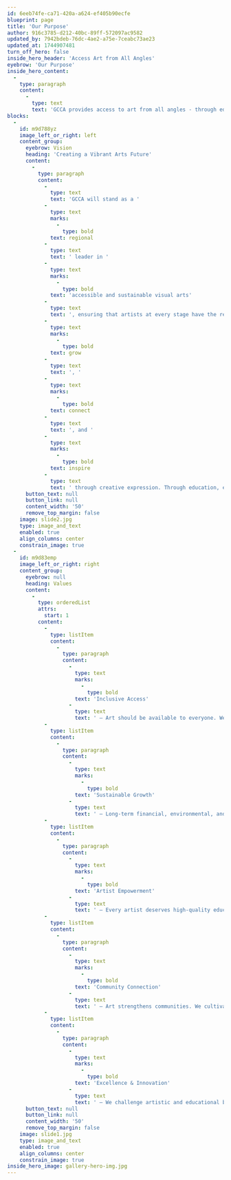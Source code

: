 ```yaml
---
id: 6eeb74fe-ca71-420a-a624-ef405b90ecfe
blueprint: page
title: 'Our Purpose'
author: 916c3785-d212-40bc-89ff-572097ac9582
updated_by: 7942bdeb-76dc-4ae2-a75e-7ceabc73ae23
updated_at: 1744907481
turn_off_hero: false
inside_hero_header: 'Access Art from All Angles'
eyebrow: 'Our Purpose'
inside_hero_content:
  -
    type: paragraph
    content:
      -
        type: text
        text: 'GCCA provides access to art from all angles - through education, exhibitions, and artist support - fostering an inclusive, thriving, and transformative arts community.'
blocks:
  -
    id: m9d788yz
    image_left_or_right: left
    content_group:
      eyebrow: Vision
      heading: 'Creating a Vibrant Arts Future'
      content:
        -
          type: paragraph
          content:
            -
              type: text
              text: 'GCCA will stand as a '
            -
              type: text
              marks:
                -
                  type: bold
              text: regional
            -
              type: text
              text: ' leader in '
            -
              type: text
              marks:
                -
                  type: bold
              text: 'accessible and sustainable visual arts'
            -
              type: text
              text: ', ensuring that artists at every stage have the resources, community, and opportunities to '
            -
              type: text
              marks:
                -
                  type: bold
              text: grow
            -
              type: text
              text: ', '
            -
              type: text
              marks:
                -
                  type: bold
              text: connect
            -
              type: text
              text: ', and '
            -
              type: text
              marks:
                -
                  type: bold
              text: inspire
            -
              type: text
              text: ' through creative expression. Through education, exhibitions, and artist support, we foster dialogue, empower individuals, and strengthen the arts ecosystem. By removing barriers and investing in long-term growth, we ensure that art remains a powerful and transformative force in our community.'
      button_text: null
      button_link: null
      content_width: '50'
      remove_top_margin: false
    image: slide2.jpg
    type: image_and_text
    enabled: true
    align_columns: center
    constrain_image: true
  -
    id: m9d83emp
    image_left_or_right: right
    content_group:
      eyebrow: null
      heading: Values
      content:
        -
          type: orderedList
          attrs:
            start: 1
          content:
            -
              type: listItem
              content:
                -
                  type: paragraph
                  content:
                    -
                      type: text
                      marks:
                        -
                          type: bold
                      text: 'Inclusive Access'
                    -
                      type: text
                      text: ' – Art should be available to everyone. We actively remove financial, social, and physical barriers to ensure creativity is open and welcoming to all.'
            -
              type: listItem
              content:
                -
                  type: paragraph
                  content:
                    -
                      type: text
                      marks:
                        -
                          type: bold
                      text: 'Sustainable Growth'
                    -
                      type: text
                      text: ' – Long-term financial, environmental, and organizational sustainability are essential to our mission. We steward our resources responsibly to keep GCCA a thriving and lasting arts hub.'
            -
              type: listItem
              content:
                -
                  type: paragraph
                  content:
                    -
                      type: text
                      marks:
                        -
                          type: bold
                      text: 'Artist Empowerment'
                    -
                      type: text
                      text: ' – Every artist deserves high-quality education, professional development, and dedicated spaces to create. We support artists at every stage of their journey to help them grow and succeed.'
            -
              type: listItem
              content:
                -
                  type: paragraph
                  content:
                    -
                      type: text
                      marks:
                        -
                          type: bold
                      text: 'Community Connection'
                    -
                      type: text
                      text: ' – Art strengthens communities. We cultivate meaningful partnerships that bring diverse voices together, fostering shared experiences and creative collaboration.'
            -
              type: listItem
              content:
                -
                  type: paragraph
                  content:
                    -
                      type: text
                      marks:
                        -
                          type: bold
                      text: 'Excellence & Innovation'
                    -
                      type: text
                      text: ' – We challenge artistic and educational boundaries, continuously evolving to inspire, engage, and elevate the arts community.'
      button_text: null
      button_link: null
      content_width: '50'
      remove_top_margin: false
    image: slide1.jpg
    type: image_and_text
    enabled: true
    align_columns: center
    constrain_image: true
inside_hero_image: gallery-hero-img.jpg
---
```

